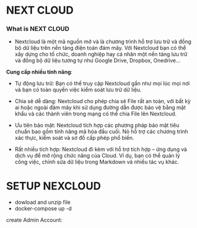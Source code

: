 # NEXT CLOUD

### What is NEXT CLOUD

- Nextcloud là một mã nguồn mở và là chương trình hỗ trợ lưu trữ và đồng bộ dữ liệu trên nền tảng điện toán đám mây. Với Nextcloud bạn có thể xây dựng cho tổ chức, doanh nghiệp hay cá nhân một nền tảng lưu trữ và đồng bộ dữ liệu tương tự như Google Drive, Dropbox, Onedrive…

**Cung cấp nhiều tính năng**:
  - Tự động lưu trữ: Bạn có thể truy cập Nextcloud gần như mọi lúc mọi nơi và bạn có toàn quyền việc kiểm soát lưu trữ dữ liệu.

  - Chia sẻ dễ dàng: Nextcloud cho phép chia sẻ File rất an toàn, với bất kỳ ai hoặc ngoài đám mây khi sử dụng đường dẫn được bảo vệ bằng mật khẩu và các thành viên trong mạng có thể chia File lên Nextcloud.

  - Ưu tiên bảo mật: Nextcloud tích hợp các phương pháp bảo mật tiêu chuẩn bao gồm tính năng mã hóa đầu cuối. Nó hỗ trợ các chương trình xác thực, kiểm soát và sơ đồ cấp phép phổ biến.

  - Rất nhiều tích hợp: Nextcloud đi kèm với hỗ trợ tích hợp – ứng dụng và dịch vụ để mở rộng chức năng của Cloud. Ví dụ, bạn có thể quản lý công việc, chỉnh sửa dữ liệu trong Markdown và nhiều tác vụ khác.


# SETUP NEXCLOUD

- dowload and unzip file
- docker-compose up -d

create Admin Account:

